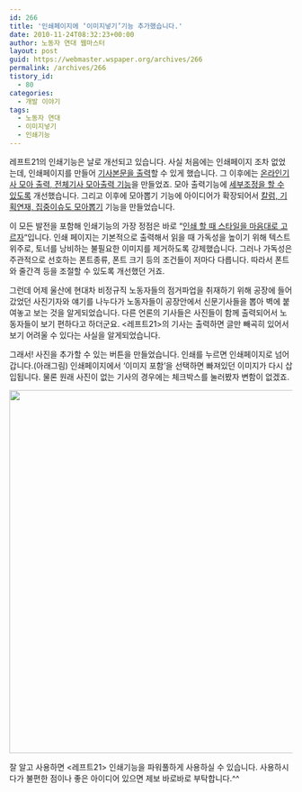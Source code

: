 ```yaml
---
id: 266
title: '인쇄페이지에 ‘이미지넣기’기능 추가했습니다.'
date: 2010-11-24T08:32:23+00:00
author: 노동자 연대 웹마스터
layout: post
guid: https://webmaster.wspaper.org/archives/266
permalink: /archives/266
tistory_id:
  - 80
categories:
  - 개발 이야기
tags:
  - 노동자 연대
  - 이미지넣기
  - 인쇄기능
---
```

레프트21의 인쇄기능은 날로 개선되고 있습니다. 사실 처음에는 인쇄페이지 조차 없었는데, 인쇄페이지를 만들어 <a target="_blank" href="https://webmaster.wspaper.org/entry/%EC%9E%90%EB%8F%99-%EC%A0%80%EC%9E%A5-%EB%AC%B8%EC%84%9C">기사본문을 출력</a>할 수 있게 했습니다. 그 이후에는 <a target="_blank" href="https://webmaster.wspaper.org/entry/%EC%98%A8%EB%9D%BC%EC%9D%B8%EA%B8%B0%EC%82%AC-%EC%A0%84%EC%B2%B4%EA%B8%B0%EC%82%AC-%EC%B6%9C%EB%A0%A5%EA%B8%B0%EB%8A%A5-%EC%B6%94%EA%B0%80">온라인기사 모아 출력, 전체기사 모아출력 기능</a>을 만들었죠. 모아 출력기능에 <a target="_blank" href="https://webmaster.wspaper.org/entry/%EA%B8%B0%EC%82%AC%EB%A5%BC-%EC%84%A0%ED%83%9D%ED%95%B4%EC%84%9C-%EC%9D%B8%EC%87%84%ED%95%98%EB%8A%94-%EA%B8%B0%EB%8A%A5-%EC%B6%94%EA%B0%80">세부조정을 할 수 있도록</a> 개선했습니다. 그리고 이후에 모아뽑기 기능에 아이디어가 확장되어서 <a target="_blank" href="https://webmaster.wspaper.org/entry/%EC%B9%BC%EB%9F%BC%EA%B8%B0%ED%9A%8D%EC%97%B0%EC%9E%AC%EC%A7%91%EC%A4%91%EC%9D%B4%EC%8A%88-%EB%AA%A8%EC%95%84%EC%84%9C-%EB%BD%91%EA%B8%B0">칼럼, 기획연재, 집중이슈도 모아뽑기</a> 기능을 만들었습니다.

이 모든 발전을 포함해 인쇄기능의 가장 정점은 바로 “<a target="_blank" href="https://webmaster.wspaper.org/entry/%EC%9D%B8%EC%87%84%ED%95%A0-%EB%95%8C-%EC%8A%A4%ED%83%80%EC%9D%BC%EC%9D%84-%EB%A7%88%EC%9D%8C%EB%8C%80%EB%A1%9C-%EA%B3%A0%EB%A5%B4%EC%9E%90">인쇄 할 때 스타일을 마음대로 고르자</a>“입니다. 인쇄 페이지는 기본적으로 출력해서 읽을 때 가독성을 높이기 위해 텍스트 위주로, 토너를 낭비하는 불필요한 이미지를 제거하도록 강제했습니다. 그러나 가독성은 주관적으로 선호하는 폰트종류, 폰트 크기 등의 조건들이 저마다 다릅니다. 따라서 폰트와 줄간격 등을 조절할 수 있도록 개선했던 거죠.

그런데 어제 울산에 현대차 비정규직 노동자들의 점거파업을 취재하기 위해 공장에 들어갔었던 사진기자와 얘기를 나누다가 노동자들이 공장안에서 신문기사들을 뽑아 벽에 붙여놓고 보는 것을 알게되었습니다. 다른 언론의 기사들은 사진들이 함께 출력되어서 노동자들이 보기 편하다고 하더군요. <레프트21>의 기사는 출력하면 글만 빼곡히 있어서 보기 어려울 수 있다는 사실을 알게되었습니다.

그래서! 사진을 추가할 수 있는 버튼을 만들었습니다. 인쇄를 누르면 인쇄페이지로 넘어갑니다.(아래그림) 인쇄페이지에서 ‘이미지 포함’을 선택하면 빠져있던 이미지가 다시 삽입됩니다. 물론 원래 사진이 없는 기사의 경우에는 체크박스를 눌러봤자 변함이 없겠죠.

<img src="https://webmaster.wspaper.org/wp-content/uploads/1/cfile1.uf.112446474D0847901F7461.jpg" class="aligncenter" width="580" height="645" alt="" />

잘 알고 사용하면 <레프트21> 인쇄기능을 파워풀하게 사용하실 수 있습니다. 사용하시다가 불편한 점이나 좋은 아이디어 있으면 제보 바로바로 부탁합니다.^^